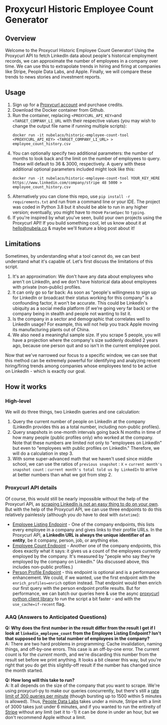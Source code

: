 # Proxycurl Historic Employee Count Generator

## Overview

Welcome to the Proxycurl Historic Employee Count Generator! Using the Proxycurl API to fetch LinkedIn data about people's historical employment records, we can approximate the number of employees in a company over time. We can use this to extrapolate trends in hiring and firing at companies like Stripe, People Data Labs, and Apple. Finally, we will compare these trends to news stories and investment reports.

## Usage

1. Sign up for a [Proxycurl account](https://nubela.co/proxycurl/) and purchase credits.
2. Download the Docker container from Github.
3. Run the container, replacing `<PROXYCURL_API_KEY>`and `<TARGET_COMPANY_LI_URL` with their respective values (you may wish to change the output file name if running multiple scripts):
     ```
    docker run -it nubelaco/historic-employee-count-tool <PROXYCURL_API_KEY> <TARGET_COMPANY_LI_URL> > employee_count_history.csv
    ```
4. You can optionally specify two additional parameters: the number of months to look back and the limit on the number of employees to query. These will default to 36 & 3000, respectively. A query with these additional optional parameters included might look like this:
     ```
    docker run -it nubelaco/historic-employee-count-tool YOUR_KEY_HERE https://www.linkedin.com/company/stripe 48 5000 > employee_count_history.csv
    ```
5. Alternatively you can clone this repo, use `pip install -r requirements.txt` and run from a command line or your IDE. The project was coded in Python 3.8 but it should be able to run in any higher version; eventually, you might have to move `ParamSpec` to `typing`.
6. If you're inspired by what you've seen, build your own projects using the Proxycurl API! If you build something cool, let us know about it at hello@nubela.co & maybe we'll feature a blog post about it!

## Limitations

Sometimes, by understanding what a tool cannot do, we can best understand what it's capable of. Let's first discuss the limitations of this script.

1. It's an approximation: We don't have any data about employees who aren't on LinkedIn, and we don't have historical data about employees with private (non-public) profiles.
2. It can only go so far back: As soon as "people's willingness to sign up for LinkedIn or broadcast their status working for this company" is a confounding factor, it won't be accurate. This could be LinkedIn's ubiquity as a social media platform (if we're going very far back) or the company being in stealth and people not wanting to list it.
3. Is the company in a sector and demographic that correlates well to LinkedIn usage? For example, this will not help you track Apple moving its manufacturing plants out of China.
4. We also need a meaningful sample size. If you scrape 5 people, you will have a projection where the company's size suddenly doubled 2 years ago, because one person quit and so isn't in the current employee pool.

Now that we've narrowed our focus to a specific window, we can see that this method can be extremely powerful for identifying and analyzing recent hiring/firing trends among companies whose employees tend to be active on LinkedIn - which is exactly our goal.

## How it works

### High-level
We will do three things, two LinkedIn queries and one calculation:

1. Query the current number of people on LinkedIn at the company (LinkedIn provides this as a total number, including non-public profiles).
2. Query snapshots in one-month intervals going back N months in time of how many people (public profiles only) who worked at the company. Note that these numbers are limited not only to "employees on LinkedIn" but even to "employees with public profiles on LinkedIn." Therefore, we will do a calculation in step 3.
3. With some super-advanced math that we haven't used since middle school, we can use the ratios of `previous snapshot` : `X` = `current month's snapshot count` : `current month's total told us by LinkedIn` to arrive at better numbers than what we got from step 2.

### Proxycurl API details

Of course, this would still be nearly impossible without the help of the Proxycurl API, as [scraping LinkedIn is not an easy thing to do on your own](https://nubela.co/blog/tutorial-how-to-build-your-own-linkedin-profile-scraper-2020/). But with the help of the Proxycurl API, we can use three endpoints to do this relatively painlessly (although you *do* have to deal with `datetime`):

* [Employee Listing Endpoint](https://nubela.co/proxycurl/docs#company-api-employee-listing-endpoint) - One of the company endpoints, this lists every employee in a company and gives links to their profile URLs. In the Proxycurl API, **a LinkedIn URL is always the unique identifier of an entity**, be it company, person, job, or anything else.
* [Employee Count Endpoint](https://nubela.co/proxycurl/docs#company-api-employee-count-endpoint) - Another one of the company endpoints, this does exactly what it says: it gives us a count of the employees currently employed by the company. It's measured by "people who say they're employed by the company on LinkedIn." (As discussed above, this includes non-public profiles.)
* [Person Profile Endpoint](https://nubela.co/proxycurl/docs#people-api-person-profile-endpoint) - this endpoint is optional and is a performance enhancement. We could, if we wanted, use the first endpoint with the `enrich_profiles=enrich` option instead. That endpoint would then enrich our first query with the person endpoint profile results. But for performance, we can batch our queries here & use the async [proxycurl python client library](https://pypi.org/project/proxycurl-py/) to run the script a bit faster - and with the `use_cache=if-recent` flag.

### AAQ (Answers to Anticipated Questions)

**Q: Why does the first number in the result differ from the result I get if I look at `linkedin_employee_count` from the Employee Listing Endpoint? Isn't that supposed to be the total number of employees in the company?**  
A: There are two hard problems in programming: Cache invalidation, naming things, and off-by-one errors. This case is an off-by-one error. The current count is for the *current* month, and we're discarding this number from the result set before we print anything. It looks a bit cleaner this way, but you're right that you do get this slightly-off result if the number has changed since the month started.

**Q: How long will this take to run?**  
A: It all depends on the size of the company that you want to scrape. We're using proxycurl-py to make our queries concurrently, but there's still a [rate limit of 300 queries per minute](https://nubela.co/proxycurl/docs#overview-rate-limit) (though bursting up to 1500 within 5 minutes is allowed). Thus, [People Data Labs](https://www.linkedin.com/company/peopledatalabs/) takes under a minute, Stripe with a limit of 3000 takes just under 6 minutes, and if you wanted to run the entireity of [Stripe](https://www.linkedin.com/company/stripe/) without any limit (set it to -1) it can be done in under an hour, but we don't recommend Apple without a limit.